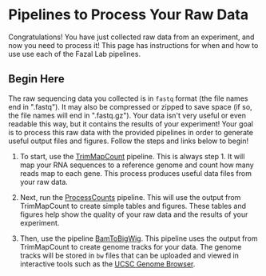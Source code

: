 # Pipelines to Process Your Raw Data
Congratulations! You have just collected raw data from an experiment, and now you need 
to process it! This page has instructions for when and how to use use each of the 
Fazal Lab pipelines.


## Begin Here
The raw sequencing data you collected is in `fastq` format (the file names end in ".fastq"). It 
may also be compressed or zipped to save space (if so, the file names will end in ".fastq.gz"). 
Your data isn't very useful or even readable this way, but it contains the results of your 
experiment! Your goal is to process this raw data with the provided pipelines in order to generate 
useful output files and figures. Follow the steps and links below to begin!

1. To start, use the [TrimMapCount](https://fazallabbcm.github.io/FazalLabPipelines/TrimMapCount) 
   pipeline. This is always step 1. It will map your RNA sequences to a reference genome and count 
   how many reads map to each gene. This process produces useful data files from your raw data.

2. Next, run the [ProcessCounts](https://fazallabbcm.github.io/FazalLabPipelines/ProcessCounts) 
   pipeline. This will use the output from TrimMapCount to create simple tables and figures. These 
   tables and figures help show the quality of your raw data and the results of your experiment.

3. Then, use the pipeline [BamToBigWig](https://fazallabbcm.github.io/FazalLabPipelines/BamToBigWig). 
   This pipeline uses the output from TrimMapCount to create genome tracks for your data. The genome 
   tracks will be stored in `bw` files that can be uploaded and viewed in interactive tools such as 
   the [UCSC Genome Browser](https://genome.ucsc.edu/).
